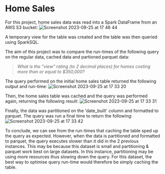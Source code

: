 # Home Sales

For this project, home sales data was read into a Spark DataFrame from an AWS S3 bucket:
![Screenshot 2023-09-25 at 17 46 44](https://github.com/ashejaz/Home_Sales/assets/127614970/2ecb96d6-f416-44c2-b2e2-c9c43f1b0272)

A temporary view for the table was created and the table was then queried using SparkSQL.

The aim of this project was to compare the run-times of the following query on the regular data, cached data and partioned parquet data:

>_What is the "view" rating (to 2 decimal places) for homes costing more than or equal to $350,000?_

The query performed on the initial home sales table returned the following output and run-time:
![Screenshot 2023-09-25 at 17 33 20](https://github.com/ashejaz/Home_Sales/assets/127614970/245a59f7-273c-476d-a7d6-9acc11b5e302)

Then, the home sales table was cached and the query was performed again, returning the following result:
![Screenshot 2023-09-25 at 17 33 31](https://github.com/ashejaz/Home_Sales/assets/127614970/1c846b58-74b6-49c5-b822-3d9e27685eb1)

Finally, the data was partitioned on the 'date_built' column and formatted to parquet. The query was run a final time to return the following:
![Screenshot 2023-09-25 at 17 33 42](https://github.com/ashejaz/Home_Sales/assets/127614970/5002cd03-22e1-4705-a80d-e76265b15732)

To conclude, we can see from the run-times that caching the table sped up the query as expected. However, when the data is partitioned and formatted to parquet, the query executes slower than it did in the 2 previous instances. This may be because this dataset is small and partitioning & parquet work best on large datasets. In this instance, partitioning may be using more resources thus slowing down the query. For this dataset, the best way to optimise query run-time would therefore be simply caching the table.
